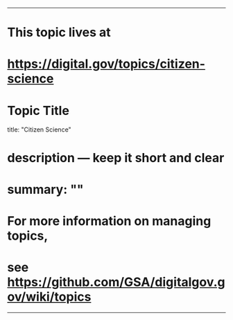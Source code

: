 
---
# This topic lives at
# https://digital.gov/topics/citizen-science

# Topic Title
title: "Citizen Science"

# description — keep it short and clear
# summary: ""


# For more information on managing topics,
# see https://github.com/GSA/digitalgov.gov/wiki/topics
---